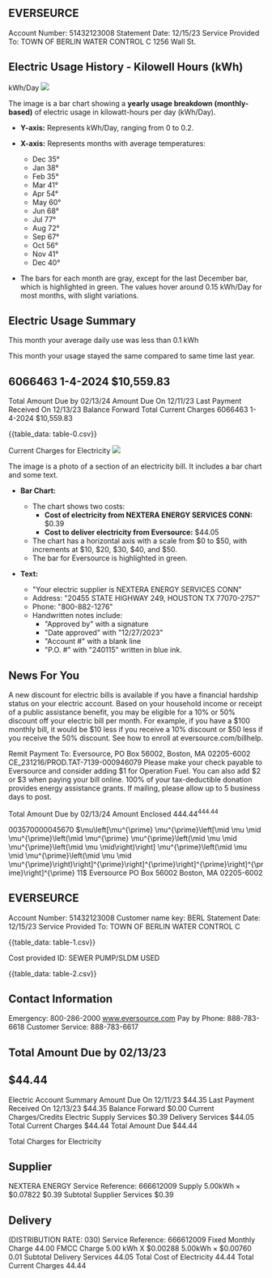 ## EVERSEURCE

Account Number: 51432123008
Statement Date: 12/15/23
Service Provided To:
TOWN OF BERLIN WATER CONTROL C
1256 Wall St.

## Electric Usage History - Kilowell Hours (kWh)

kWh/Day
![](images/img-0.jpeg)

The image is a bar chart showing a **yearly usage breakdown (monthly-based)** of electric usage in kilowatt-hours per day (kWh/Day). 

- **Y-axis:** Represents kWh/Day, ranging from 0 to 0.2.
- **X-axis:** Represents months with average temperatures:
  - Dec 35°
  - Jan 38°
  - Feb 35°
  - Mar 41°
  - Apr 54°
  - May 60°
  - Jun 68°
  - Jul 77°
  - Aug 72°
  - Sep 67°
  - Oct 56°
  - Nov 41°
  - Dec 40°

- The bars for each month are gray, except for the last December bar, which is highlighted in green. The values hover around 0.15 kWh/Day for most months, with slight variations.

## Electric Usage Summary

This month your average daily use was less than 0.1 kWh

This month your usage stayed the same compared to same time last year.

## 6066463 1-4-2024 \$10,559.83

Total Amount Due
by 02/13/24
Amount Due On 12/11/23
Last Payment Received On 12/13/23
Balance Forward
Total Current Charges
6066463 1-4-2024 \$10,559.83

{{table_data: table-0.csv}}

Current Charges for Electricity
![](images/img-1.jpeg)

The image is a photo of a section of an electricity bill. It includes a bar chart and some text.

- **Bar Chart:**
  - The chart shows two costs:
    - **Cost of electricity from NEXTERA ENERGY SERVICES CONN:** $0.39
    - **Cost to deliver electricity from Eversource:** $44.05
  - The chart has a horizontal axis with a scale from $0 to $50, with increments at $10, $20, $30, $40, and $50.
  - The bar for Eversource is highlighted in green.

- **Text:**
  - "Your electric supplier is NEXTERA ENERGY SERVICES CONN"
  - Address: "20455 STATE HIGHWAY 249, HOUSTON TX 77070-2757"
  - Phone: "800-882-1276"
  - Handwritten notes include:
    - "Approved by" with a signature
    - "Date approved" with "12/27/2023"
    - "Account #" with a blank line
    - "P.O. #" with "240115" written in blue ink.

## News For You

A new discount for electric bills is available if you have a financial hardship status on your electric account. Based on your household income or receipt of a public assistance benefit, you may be eligible for a $10 \%$ or $50 \%$ discount off your electric bill per month. For example, if you have a $\$ 100$ monthly bill, it would be $\$ 10$ less if you receive a $10 \%$ discount or $\$ 50$ less if you receive the $50 \%$ discount. See how to enroll at eversource.com/billhelp.

Remit Payment To: Eversource, PO Box 56002, Boston, MA 02205-6002
CE_231216/PROD.TAT-7139-000946079
Please make your check payable to Eversource and consider adding $\$ 1$ for Operation Fuel.
You can also add $\$ 2$ or $\$ 3$ when paying your bill online. $100 \%$ of your tax-deductible donation provides energy assistance grants. If mailing, please allow up to 5 business days to post.

Total Amount Due
by $02 / 13 / 24$
Amount Enclosed
$444.44^{444.44}$

003570000045670
$\mu\left[\mu^{\prime} \mu^{\prime}\left[\mid \mu \mid \mu^{\prime}\left(\mid \mu^{\prime} \mu^{\prime}\left(\mid \mu \mid \mu^{\prime}\left(\mid \mu \mid\right)\right] \mu^{\prime}\left(\mid \mu \mid \mu^{\prime}\left(\mid \mu \mid \mu^{\prime}\right)\right]^{\prime}\right]^{\prime}\right]^{\prime}\right]^{\prime}\right]^{\prime} 11$ Eversource
PO Box 56002
Boston, MA 02205-6002

## EVERSEURCE

Account Number: 51432123008
Customer name key: BERL
Statement Date: 12/15/23
Service Provided To:
TOWN OF BERLIN WATER CONTROL C

{{table_data: table-1.csv}}

Cost provided ID: SEWER PUMP/SLDM USED

{{table_data: table-2.csv}}

## Contact Information

Emergency: 800-286-2000
www.eversource.com
Pay by Phone: 888-783-6618
Customer Service: 888-783-6617

## Total Amount Due by 02/13/23

## $44.44

Electric Account Summary
Amount Due On 12/11/23
$44.35
Last Payment Received On 12/13/23
$44.35
Balance Forward
$0.00
Current Charges/Credits
Electric Supply Services
$0.39
Delivery Services
$44.05
Total Current Charges
$44.44
Total Amount Due
$44.44

Total Charges for Electricity

## Supplier

NEXTERA ENERGY
Service Reference: 666612009
Supply
$5.00 \mathrm{kWh} \times \$ 0.07822$
$0.39
Subtotal Supplier Services
$0.39

## Delivery

(DISTRIBUTION RATE: 030)
Service Reference: 666612009
Fixed Monthly Charge
$44.00$
FMCC Charge
5.00 kWh X $\$ 0.00288$
$5.00 \mathrm{kWh} \times \$ 0.00760$
$0.01$
Subtotal Delivery Services
$44.05$
Total Cost of Electricity
$44.44$
Total Current Charges
$44.44$
